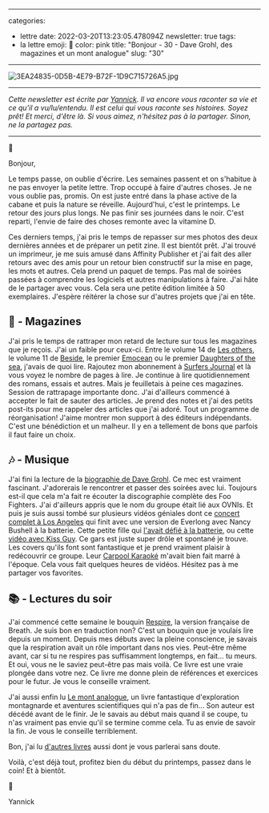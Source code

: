 
---
categories:
- lettre
date: 2022-03-20T13:23:05.478094Z
newsletter: true
tags:
- la lettre
emoji: 💌
color: pink
title: "Bonjour - 30 - Dave Grohl, des magazines et un mont analogue"
slug: "30"
---
![3EA24835-0D5B-4E79-B72F-1D9C715726A5.jpg](https://buttondown.s3.amazonaws.com/images/aaf02c16-1d40-430c-8382-5032c02e9ac9.jpg) 

---

*Cette newsletter est écrite par [Yannick](https://yannickschutz.com/now). Il va encore vous raconter sa vie et ce qu'il a vu/lu/entendu. Il est celui qui vous raconte ses histoires. Soyez prêt! Et merci, d'être là. Si vous aimez, n'hésitez pas à la partager. Sinon, ne la partagez pas.*

---

👋 

Bonjour,

Le temps passe, on oublie d'écrire. Les semaines passent et on s'habitue à ne pas envoyer la petite lettre. Trop occupé à faire d'autres choses. Je ne vous oublie pas, promis. On est juste entré dans la phase active de la cabane et puis la nature se réveille. Aujourd'hui, c'est le printemps. Le retour des jours plus longs. Ne pas finir ses journées dans le noir. C'est reparti, l'envie de faire des choses remonte avec la vitamine D. 

Ces derniers temps, j'ai pris le temps de repasser sur mes photos des deux dernières années et de préparer un petit zine. Il est bientôt prêt. J'ai trouvé un imprimeur, je me suis amusé dans Affinity Publisher et j'ai fait des aller retours avec des amis pour un retour bien constructif sur la mise en page, les mots et autres. Cela prend un paquet de temps. Pas mal de soirées passées à comprendre les logiciels et autres manipulations à faire. J'ai hâte de le partager avec vous. Cela sera une petite édition limitée à 50 exemplaires. J'espère réitérer la chose sur d'autres projets que j'ai en tête. 

## 📔 - Magazines

J'ai pris le temps de rattraper mon retard de lecture sur tous les magazines que je reçois. J'ai un faible pour ceux-ci. Entre le volume 14 de [Les others](https://www.lesothers.com/magazine/volume-14), le volume 11 de [Beside](https://shop.beside.media/products/issue-11), le premier [Emocean](https://emocean.surf) ou le premier [Daughters of the sea](http://daughtersofthesea.org), j'avais de quoi lire. Rajoutez mon abonnement à [Surfers Journal](https://www.surfersjournal.fr) et là vous voyez le nombre de pages à lire. Je continue à lire quotidiennement des romans, essais et autres. Mais je feuilletais à peine ces magazines. Session de rattrapage importante donc. J'ai d'ailleurs commencé à accepter le fait de sauter des articles. Je prend des notes et j'ai des petits post-its pour me rappeler des articles que j'ai adoré. Tout un programme de réorganisation! J'aime montrer mon support à des éditeurs indépendants. C'est une bénédiction et un malheur. Il y en a tellement de bons que parfois il faut faire un choix. 

## 🎶 - Musique

J'ai fini la lecture de la [biographie de Dave Grohl](https://livre.fnac.com/a16204804/Dave-Grohl-The-Storyteller). Ce mec est vraiment fascinant. J'adorerais le rencontrer et passer des soirées avec lui. Toujours est-il que cela m'a fait re écouter la discographie complète des Foo Fighters. J'ai d'ailleurs appris que le nom du groupe était lié aux OVNIs. Et puis je suis aussi tombé sur plusieurs vidéos géniales dont ce [concert complet à Los Angeles](https://www.youtube.com/watch?v=KlZFS6HR6P8) qui finit avec une version de Everlong avec Nancy Bushell à la batterie. Cette petite fille qui [l'avait défié à la batterie](https://www.youtube.com/watch?v=q-PQeh46zPg&list=PL0B-SSjYdybBRF4tbXLAl4WDBhOQbydod), ou cette [vidéo avec Kiss Guy](https://www.youtube.com/watch?v=TjVOWOKa-lY). Ce gars est juste super drôle et spontané je trouve. Les covers qu'ils font sont fantastique et je prend vraiment plaisir à redécouvrir ce groupe. Leur [Carpool Karaoké](https://www.youtube.com/watch?v=5Xe0Qd6bUFo) m'avait bien fait marré à l'époque. Cela vous fait quelques heures de vidéos. Hésitez pas à me partager vos favorites.

## 📚 - Lectures du soir

J'ai commencé cette semaine le bouquin [Respire](https://www.mrjamesnestor.com), la version française de Breath. Je suis bon en traduction non? C'est un bouquin que je voulais lire depuis un moment. Depuis mes débuts avec la pleine conscience, je savais que la respiration avait un rôle important dans nos vies. Peut-être même avant, car si tu ne respires pas suffisamment longtemps, en fait... tu meurs. Et oui, vous ne le saviez peut-être pas mais voilà. Ce livre est une vraie plongée dans votre nez. Ce livre me donne plein de références et exercices pour le futur. Je vous le conseille vraiment. 

J'ai aussi enfin lu [Le mont analogue](https://www.lemonde.fr/series-d-ete/article/2021/08/14/le-mont-analogue-un-puits-de-science-et-de-prescience_6091435_3451060.html), un livre fantastique d'exploration montagnarde et aventures scientifiques qui n'a pas de fin... Son auteur est décédé avant de le finir. Je le savais au début mais quand il se coupe, tu n'as vraiment pas envie qu'il se termine comme cela. Tu as envie de savoir la fin. Je vous le conseille terriblement.

Bon, j'ai lu [d'autres livres](https://yannickschutz.com/books) aussi dont je vous parlerai sans doute.

Voilà, c'est déjà tout, profitez bien du début du printemps, passez dans le coin! Et à bientôt.

💌

Yannick
